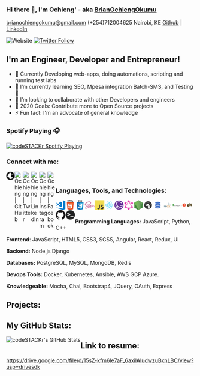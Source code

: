 ### Hi there 👋, I'm Ochieng' - aka [BrianOchiengOkumu][website]

brianochiengokumu@gmail.com
(+254)712004625
Nairobi, KE
[Github](github.com/brianochiengokumu) | [LinkedIn](linkedin.com/in/brianochiengokumu/)

![Website](https://img.shields.io/website?label=brianochiengokumu&style=for-the-badge&url=https%3A%2F%2Fcodestackr.com)
[![Twitter Follow](https://img.shields.io/twitter/follow/ochieng___?color=1DA1F2&logo=twitter&style=for-the-badge)](https://twitter.com/Ochieng___)

<!--
[![Website](https://www.linkedin.com/in/brianochiengokumu/)](https://www.linkedin.com/in/brianochiengokumu/)
[![Twitter Follow](https://img.shields.io/twitter/follow/Ochieng___?color=1DA1F2&logo=twitter&style=for-the-badge)](https://twitter.com/intent/follow?original_referer=https%3A%2F%2Fgithub.com%Ochieng___&screen_name=Ochieng___) -->

## I'm an Engineer, Developer and Entrepreneur!

- 🔭 Currently Developing web-apps, doing automations, scripting and running test labs
- 🌱 I’m currently learning SEO, Mpesa integration Batch-SMS, and Testing 🤣
- 👯 I’m looking to collaborate with other Developers and engineers
- 🥅 2020 Goals: Contribute more to Open Source projects
- ⚡ Fun fact: I'm an advocate of general knowledge

### Spotify Playing 🎧

[<img src="https://now-playing-codestackr.vercel.app/api/spotify-playing" alt="codeSTACKr Spotify Playing" width="350" />](https://open.spotify.com/user/swyqyimdc12jajde4vpwd2x1b)

### Connect with me:

[<img align="left" alt="brianochiengokumu.com" width="22px" src="https://raw.githubusercontent.com/iconic/open-iconic/master/svg/globe.svg" />][email]

[<img align="left" alt="Ochieng | GitHub" width="22px" src="https://cdn.jsdelivr.net/npm/simple-icons@v3/icons/github.svg" />][github]

[<img align="left" alt="Ochieng | Twitter" width="22px" src="https://cdn.jsdelivr.net/npm/simple-icons@v3/icons/twitter.svg" />][twitter]

[<img align="left" alt="Ochieng | LinkedIn" width="22px" src="https://cdn.jsdelivr.net/npm/simple-icons@v3/icons/linkedin.svg" />][linkedin]

[<img align="left" alt="Ochieng | Instagram" width="22px" src="https://cdn.jsdelivr.net/npm/simple-icons@v3/icons/instagram.svg" />][instagram]

[<img align="left" alt="Ochieng | Facebook" width="22px" src="https://cdn.jsdelivr.net/npm/simple-icons@v3/icons/facebook.svg" />][facebook]

<br />

### Languages, Tools, and Technologies:

[<img align="left" alt="Visual Studio Code" width="26px" src="https://raw.githubusercontent.com/github/explore/80688e429a7d4ef2fca1e82350fe8e3517d3494d/topics/visual-studio-code/visual-studio-code.png" />][webdevplaylist]
[<img align="left" alt="HTML5" width="26px" src="https://raw.githubusercontent.com/github/explore/80688e429a7d4ef2fca1e82350fe8e3517d3494d/topics/html/html.png" />][webdevplaylist]
[<img align="left" alt="CSS3" width="26px" src="https://raw.githubusercontent.com/github/explore/80688e429a7d4ef2fca1e82350fe8e3517d3494d/topics/css/css.png" />][cssplaylist]
[<img align="left" alt="Sass" width="26px" src="https://raw.githubusercontent.com/github/explore/80688e429a7d4ef2fca1e82350fe8e3517d3494d/topics/sass/sass.png" />][cssplaylist]
[<img align="left" alt="JavaScript" width="26px" src="https://raw.githubusercontent.com/github/explore/80688e429a7d4ef2fca1e82350fe8e3517d3494d/topics/javascript/javascript.png" />][jsplaylist]
[<img align="left" alt="React" width="26px" src="https://raw.githubusercontent.com/github/explore/80688e429a7d4ef2fca1e82350fe8e3517d3494d/topics/react/react.png" />][reactplaylist]
[<img align="left" alt="Gatsby" width="26px" src="https://raw.githubusercontent.com/github/explore/e94815998e4e0713912fed477a1f346ec04c3da2/topics/gatsby/gatsby.png" />][webdevplaylist]
[<img align="left" alt="GraphQL" width="26px" src="https://raw.githubusercontent.com/github/explore/80688e429a7d4ef2fca1e82350fe8e3517d3494d/topics/graphql/graphql.png" />][webdevplaylist]
[<img align="left" alt="Node.js" width="26px" src="https://raw.githubusercontent.com/github/explore/80688e429a7d4ef2fca1e82350fe8e3517d3494d/topics/nodejs/nodejs.png" />][webdevplaylist]
[<img align="left" alt="Deno" width="26px" src="https://raw.githubusercontent.com/github/explore/361e2821e2dea67711cde99c9c40ed357061cf27/topics/deno/deno.png" />][webdevplaylist]
[<img align="left" alt="SQL" width="26px" src="https://raw.githubusercontent.com/github/explore/80688e429a7d4ef2fca1e82350fe8e3517d3494d/topics/sql/sql.png" />][webdevplaylist]
[<img align="left" alt="MySQL" width="26px" src="https://raw.githubusercontent.com/github/explore/80688e429a7d4ef2fca1e82350fe8e3517d3494d/topics/mysql/mysql.png" />][webdevplaylist]
[<img align="left" alt="MongoDB" width="26px" src="https://raw.githubusercontent.com/github/explore/80688e429a7d4ef2fca1e82350fe8e3517d3494d/topics/mongodb/mongodb.png" />][webdevplaylist]
[<img align="left" alt="Git" width="26px" src="https://raw.githubusercontent.com/github/explore/80688e429a7d4ef2fca1e82350fe8e3517d3494d/topics/git/git.png" />][webdevplaylist]
[<img align="left" alt="GitHub" width="26px" src="https://raw.githubusercontent.com/github/explore/78df643247d429f6cc873026c0622819ad797942/topics/github/github.png" />][webdevplaylist]
[<img align="left" alt="Terminal" width="26px" src="https://raw.githubusercontent.com/github/explore/80688e429a7d4ef2fca1e82350fe8e3517d3494d/topics/terminal/terminal.png" />][webdevplaylist]

<br />
<br />

**Programming Languages:** JavaScript, Python, C++
<br />

**Frontend**: JavaScript, HTML5, CSS3, SCSS, Angular, React, Redux, UI
<br />

**Backend:** Node.js Django
<br />

**Databases:** PostgreSQL, MySQL, MongoDB, Redis
<br />

**Devops Tools:** Docker, Kubernetes, Ansible, AWS GCP Azure.
<br />

**Knowledgeable:** Mocha, Chai, Bootstrap4, JQuery, OAuth, Express
<br />

<!-- # Blog posts

<!-- BLOG-POST-LIST:START -->
<!-- BLOG-POST-LIST:END -->

## Projects:

## My GitHub Stats:

<img align="left" alt="codeSTACKr's GitHub Stats" src="https://github-readme-stats.codestackr.vercel.app/api?username=brianochiengokumu&show_icons=true&hide_border=true" />

## Link to resume:

https://drive.google.com/file/d/15sZ-kfm6le7aF_6axilAIudwzuBxnLBC/view?usp=drivesdk

[website]: https://brianochiengokumu.com
[github]: https://github.com/brianochiengokumu
[twitter]: https://twitter.com/Ochieng___
[youtube]: https://youtube.com/brianochiengokumu
[email]: https://brianochiengokumu@gmail.com
[facebook]: https://facebook.com/brianochiengokumu
[instagram]: https://instagram.com/brianochiengikumu
[linkedin]: https://linkedin.com/in/brianochiengokumu
[webdevplaylist]: https://github.com/brianochiengokumu/To-Do-List-App
[jsplaylist]: https://github.com/brianochiengokumu/angular-Ecommerce-website
[cssplaylist]: https://github.com/brianochiengokumu/react_pwa_app
[reactplaylist]: https://github.com/brianochiengokumu/react_pwa_app
